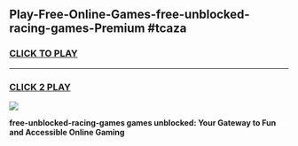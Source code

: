 
## Play-Free-Online-Games-free-unblocked-racing-games-Premium #tcaza
<h3>
<a href="https://premium.freeplayer.one?title=free-unblocked-racing-games&ref=8M">CLICK TO PLAY</a></h3>
<hr>

<h3>
<a href="https://premium.freeplayer.one?title=free-unblocked-racing-games&ref=8M">CLICK 2 PLAY</a>
  
</h3>

<a href="https://premium.freeplayer.one?title=free-unblocked-racing-games&ref=8M"><img src="https://clearcache.store/games.png"></a>


**free-unblocked-racing-games games unblocked: Your Gateway to Fun and Accessible Online Gaming**
